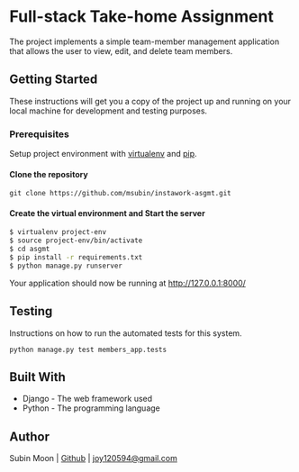 # Full-stack Take-home Assignment

The project implements a simple team-member management application that allows the user to view, edit, and delete team members.

## Getting Started
These instructions will get you a copy of the project up and running on your local machine for development and testing purposes.

### Prerequisites
Setup project environment with [virtualenv](https://virtualenv.pypa.io) and [pip](https://pip.pypa.io).
#### Clone the repository
`git clone https://github.com/msubin/instawork-asgmt.git`
#### Create the virtual environment and Start the server
```bash
$ virtualenv project-env
$ source project-env/bin/activate
$ cd asgmt
$ pip install -r requirements.txt
$ python manage.py runserver
```
Your application should now be running at http://127.0.0.1:8000/

## Testing
Instructions on how to run the automated tests for this system.

```python manage.py test members_app.tests```

## Built With
- Django - The web framework used
- Python - The programming language

## Author

Subin Moon | [Github](https://github.com/msubin) | joy120594@gmail.com